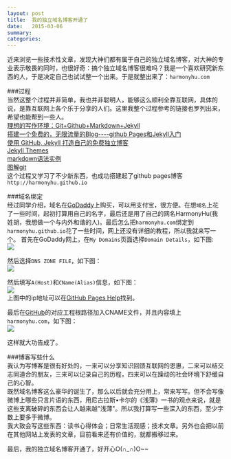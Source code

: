 ```yaml
---
layout: post
title:  我的独立域名博客开通了
date:   2015-03-06
summary:
categories:
---
```


近来浏览一些技术性文章，发现大神们都有属于自己的独立域名博客，对大神的专业表示敬畏的同时，也很好奇：搞个独立域名博客很难吗？我是一个喜欢研究新东西的人，于是决定自己也试试整一个出来。于是就整出来了：`harmonyhu.com`  

###过程  
当然这整个过程并非简单，我也并非聪明人，能够这么顺利全靠互联网，具体的说，是靠互联网上各个乐于分享的人们。这里我整个过程参考的链接也罗列出来，希望也能帮到一些人。  
[理想的写作环境：Git+Github+Markdown+Jekyll](http://www.yangzhiping.com/tech/writing-space.html)  
[搭建一个免费的，无限流量的Blog----github Pages和Jekyll入门](http://www.ruanyifeng.com/blog/2012/08/blogging_with_jekyll.html)  
[使用 GitHub, Jekyll 打造自己的免费独立博客](http://blog.csdn.net/on_1y/article/details/19259435)  
[Jekyll Themes](http://jekyllthemes.org/)  
[markdown语法实例](http://maxiang.info/)  
[图解git](http://marklodato.github.io/visual-git-guide/index-zh-cn.html)  
这个过程又学习了不少新东西，也成功搭建起了github pages博客`http://harmonyhu.github.io`  

###域名绑定  
经过同学介绍，域名在[GoDaddy](https://www.godaddy.com/)上购买，可以用支付宝，很方便。在想`域名`上花了一些时间，起初打算用自己的名字，最后还是用了自己的网名HarmonyHu(我姓胡，我想做一个与内外和谐的人)。最后怎么把`harmonyhu.com`绑定到`harmonyhu.github.io`花了一些时间，网上还没有详细的教程，所以我就来写一个。
首先在GoDaddy网上，在`My Domains`页面选择`Domain Details`，如下图:  
![](https://github.com/HarmonyHu/harmonyhu.github.io/raw/master/_posts/images/godaddy1.jpg)  
  
  
然后选择`DNS ZONE FILE`，如下图：  
![](https://github.com/HarmonyHu/harmonyhu.github.io/raw/master/_posts/images/godaddy2.jpg)  
  
  
然后填写`A(Host)`和`CName(Alias)`信息，如下图：  
![](https://github.com/HarmonyHu/harmonyhu.github.io/raw/master/_posts/images/godaddy3.jpg)  
上图中的ip地址可以在[GitHub Pages Help](https://help.github.com/articles/tips-for-configuring-an-a-record-with-your-dns-provider/)找到。  

最后在[GitHub](https://github.com/)的对应工程根路径加入CNAME文件，并且内容填上`harmonyhu.com`，如下图：  
![](https://github.com/HarmonyHu/harmonyhu.github.io/raw/master/_posts/images/github1.jpg)
  
这样就大功告成了。

###博客写些什么  
我认为写博客是很有好处的，一来可以分享知识回馈互联网的恩惠，二来可以结交志同道合的朋友，三来可以记录自己的历程，四来可以在躁动的社会环境下舒缓自己的心智。  
既然域名博客这么豪华的诞生了，那么以后就会充分用上，常来写写。但不会写像微博上哪些只言片语的东西，用尼古拉斯•卡尔的《浅薄》一书的观点来说，就是这些支离破碎的东西会让人越来越"浅薄"。所以我打算写一些深入的东西，至少字数上要多于微博。  
我大致会写这些东西：读书心得体会；日常生活观感；技术文章。另外也会把以前在其他网站上发表的文章，目前看来还有价值的，就都搬移过来。  

最后，我的独立域名博客开通了，好开心O(∩_∩)O~~